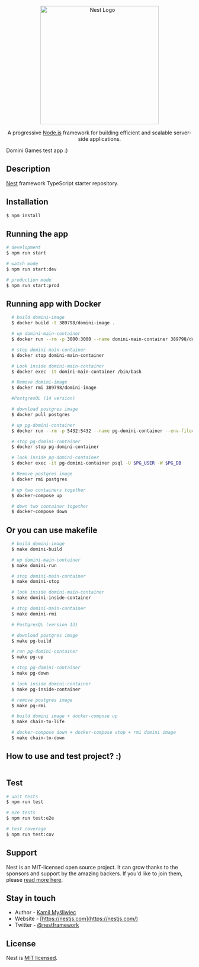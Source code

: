<p align="center">
  <a href="http://nestjs.com/" target="blank"><img src="https://nestjs.com/img/logo_text.svg" width="320" alt="Nest Logo" /></a>
</p>

[circleci-image]: https://img.shields.io/circleci/build/github/nestjs/nest/master?token=abc123def456
[circleci-url]: https://circleci.com/gh/nestjs/nest

<p align="center">A progressive <a href="http://nodejs.org" target="_blank">Node.js</a> framework for building efficient and scalable server-side applications.</p>

<span>Domini Games test app :)</span>

## Description

[Nest](https://github.com/nestjs/nest) framework TypeScript starter repository.

## Installation

```bash
$ npm install
```

## Running the app

```bash
# development
$ npm run start

# watch mode
$ npm run start:dev

# production mode
$ npm run start:prod
```

## Running app with Docker

```bash
  # build domini-image
  $ docker build -t 389798/domini-image .

  # up domini-main-container
  $ docker run --rm -p 3000:3000 --name domini-main-container 389798/domini-image

  # stop domini-main-container
  $ docker stop domini-main-container

  # Look inside domini-main-container
  $ docker exec -it domini-main-container /bin/bash

  # Remove domini-image
  $ docker rmi 389798/domini-image

  #PostgresQL (14 version)

  # download postgres image
  $ docker pull postgres

  # up pg-domini-container
  $ docker run --rm -p 5432:5432 --name pg-domini-container --env-file=./.development.env -e POSTGRES_USER=$PG_USER -e POSTGRES_PASSWORD=$PG_PASSWORD -e POSTGRES_DB=$PG_DB -v pg-domini:/var/lib/postgresql/data postgres

  # stop pg-domini-container
  $ docker stop pg-domini-container

  # look inside pg-domini-container
  $ docker exec -it pg-domini-container psql -U $PG_USER -W $PG_DB

  # Remove postgres image
  $ docker rmi postgres

  # up two containers together
  $ docker-compose up

  # down two container together
  $ docker-compose down
```

## Or you can use makefile

```bash
  # build domini-image
  $ make domini-build

  # up domini-main-container
  $ make domini-run

  # stop domini-main-container
  $ make domini-stop

  # look inside domini-main-container
  $ make domini-inside-container

  # stop domini-main-container
  $ make domini-rmi

  # PostgresQL (version 13)

  # download postgres image
  $ make pg-build

  # run pg-domini-container
  $ make pg-up

  # stop pg-domini-container
  $ make pg-down

  # look inside domini-container
  $ make pg-inside-container

  # remove postgres image
  $ make pg-rmi

  # build domini image + docker-compose up
  $ make chain-to-life

  # docker-compose down + docker-compose stop + rmi domini image
  $ make chain-to-down
```

## How to use and test project? :)

```bash

```

## Test

```bash
# unit tests
$ npm run test

# e2e tests
$ npm run test:e2e

# test coverage
$ npm run test:cov
```

## Support

Nest is an MIT-licensed open source project. It can grow thanks to the sponsors and support by the amazing backers. If you'd like to join them, please [read more here](https://docs.nestjs.com/support).

## Stay in touch

- Author - [Kamil Myśliwiec](https://kamilmysliwiec.com)
- Website - [https://nestjs.com](https://nestjs.com/)
- Twitter - [@nestframework](https://twitter.com/nestframework)

## License

Nest is [MIT licensed](LICENSE).
